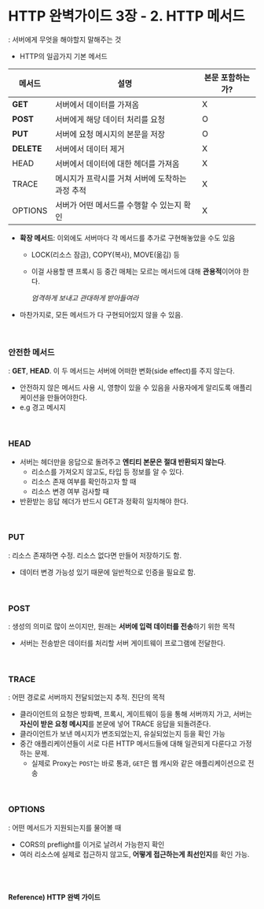 # HTTP 완벽가이드 3장 - 2. HTTP 메서드

: 서버에게 무엇을 해야할지 말해주는 것

* HTTP의 일곱가지 기본 메서드

| 메서드     | 설명                                             | 본문 포함하는가? |
| ---------- | ------------------------------------------------ | ---------------- |
| **GET**    | 서버에서 데이터를 가져옴                         | X                |
| **POST**   | 서버에게 해당 데이터 처리를 요청                 | O                |
| **PUT**    | 서버에 요청 메시지의 본문을 저장                 | O                |
| **DELETE** | 서버에서 데이터 제거                             | X                |
| HEAD       | 서버에서 데이터에 대한 헤더를 가져옴             | X                |
| TRACE      | 메시지가 프락시를 거쳐 서버에 도착하는 과정 추적 | X                |
| OPTIONS    | 서버가 어떤 메서드를 수행할 수 있는지 확인       | X                |

* **확장 메서드**: 이외에도 서버마다 각 메서드를 추가로 구현해놓았을 수도 있음

  * LOCK(리소스 잠금), COPY(복사), MOVE(옮김) 등

  * 이걸 사용할 땐 프록시 등 중간 매체는 모르는 메서드에 대해 **관용적**이어야 한다.

    *엄격하게 보내고 관대하게 받아들여라*

* 마찬가지로, 모든 메서드가 다 구현되어있지 않을 수 있음.

<br>

### **안전한 메서드** 

: **GET**, **HEAD**. 이 두 메서드는 서버에 어떠한 변화(side effect)를 주지 않는다.

* 안전하지 않은 메서드 사용 시, 영향이 있을 수 있음을 사용자에게 알리도록 애플리케이션을 만들어야한다.
* e.g 경고 메시지

<br>

### HEAD

* 서버는 헤더만을 응답으로 돌려주고 **엔티티 본문은 절대 반환되지 않는다**. 
  * 리소스를 가져오지 않고도, 타입 등 정보를 알 수 있다.
  * 리소스 존재 여부를 확인하고자 할 때
  * 리소스 변경 여부 검사할 때
* 반환받는 응답 헤더가 반드시 GET과 정확히 일치해야 한다.

<br>

### PUT

: 리소스 존재하면 수정. 리소스 없다면 만들어 저장하기도 함.

* 데이터 변경 가능성 있기 때문에 일반적으로 인증을 필요로 함.

<br>

### POST

: 생성의 의미로 많이 쓰이지만, 원래는 **서버에 입력 데이터를 전송**하기 위한 목적

* 서버는 전송받은 데이터를 처리할 서버 게이트웨이 프로그램에 전달한다.

<br>

### TRACE

: 어떤 경로로 서버까지 전달되었는지 추적. 진단의 목적

* 클라이언트의 요청은 방화벽, 프록시, 게이트웨이 등을 통해 서버까지 가고, 서버는 **자신이 받은 요청 메시지**를 본문에 넣어 TRACE 응답을 되돌려준다.
* 클라이언트가 보낸 메시지가 변조되었는지, 유실되었는지 등을 확인 가능
* 중간 애플리케이션들이 서로 다른 HTTP 메서드들에 대해 일관되게 다룬다고 가정하는 문제.
  * 실제로 Proxy는 `POST`는 바로 통과, `GET`은 웹 캐시와 같은 애플리케이션으로 전송

<br>

### OPTIONS

: 어떤 메서드가 지원되는지를 물어볼 때

* CORS의 preflight를 이거로 날려서 가능한지 확인
* 여러 리소스에 실제로 접근하지 않고도, **어떻게 접근하는게 최선인지**를 확인 가능.

<br><br>

#### Reference) HTTP 완벽 가이드